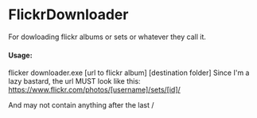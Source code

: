 # FlickrDownloader
For dowloading flickr albums or sets or whatever they call it.

#### Usage:
flicker downloader.exe [url to flickr album] [destination folder]
Since I'm a lazy bastard, the url MUST look like this:
https://www.flickr.com/photos/[username]/sets/[id]/

And may not contain anything after the last /
